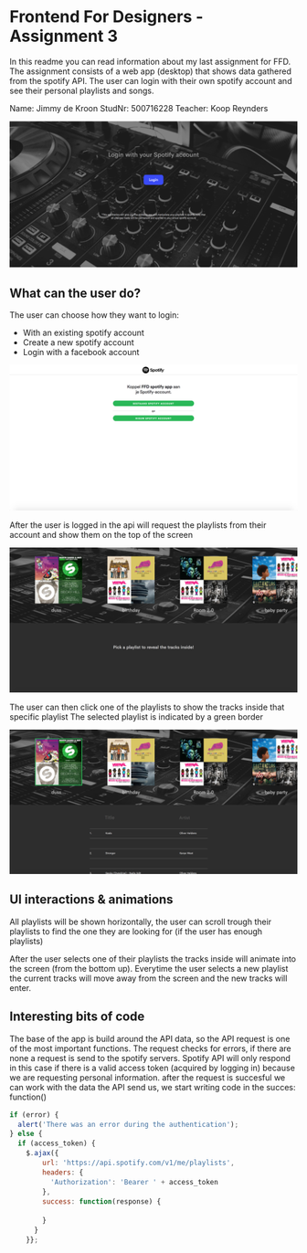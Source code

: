 # Frontend For Designers - Assignment 3

In this readme you can read information about my last assignment for FFD.
The assignment consists of a web app (desktop) that shows data gathered from the spotify API.
The user can login with their own spotify account and see their personal playlists and songs.

Name: Jimmy de Kroon
StudNr: 500716228
Teacher: Koop Reynders

![](loginscreen.png)

## What can the user do?

The user can choose how they want to login:
- With an existing spotify account
- Create a new spotify account
- Login with a facebook account

![](spotifylogin.png)

After the user is logged in the api will request the playlists from their account and show them on the top of the screen

![](appstep1.png)

The user can then click one of the playlists to show the tracks inside that specific playlist
The selected playlist is indicated by a green border

![](appstep2.png)

## UI interactions & animations

All playlists will be shown horizontally, the user can scroll trough their playlists to find the one they are looking for (if the user has enough playlists)


After the user selects one of their playlists the tracks inside will animate into the screen (from the bottom up). Everytime the user selects a new playlist the current tracks will move away from the screen and the new tracks will enter.

## Interesting bits of code

The base of the app is build around the API data, so the API request is one of the most important functions.
The request checks for errors, if there are none a request is send to the spotify servers. Spotify API will only respond in this case if there is a valid access token (acquired by logging in) because we are requesting personal information. after the request is succesful we can work with the data the API send us, we start writing code in the succes: function()
```javascript
if (error) {
  alert('There was an error during the authentication');
} else {
  if (access_token) {
    $.ajax({
        url: 'https://api.spotify.com/v1/me/playlists',
        headers: {
          'Authorization': 'Bearer ' + access_token
        },
        success: function(response) {

        }
      }
    }};
```
